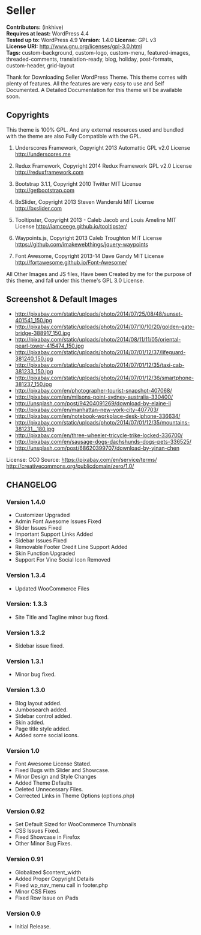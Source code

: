 # Seller

**Contributors:** (inkhive)  
**Requires at least:** WordPress 4.4  
**Tested up to:** WordPress 4.9
**Version:** 1.4.0
**License:** GPL v3  
**License URI:** http://www.gnu.org/licenses/gpl-3.0.html  
**Tags:** custom-background, custom-logo, custom-menu, featured-images, threaded-comments, translation-ready, blog, holiday, post-formats, custom-header, grid-layout

Thank for Downloading Seller WordPress Theme. This theme comes with plenty of features. All the features are very easy to use and Self Documented. A Detailed Documentation for this theme will be available soon.

## Copyrights

This theme is 100% GPL. And any external resources used and bundled with the theme are also Fully Compatible with the GPL.

1. Underscores Framework, Copyright 2013 Automattic
	GPL v2.0 License
	http://underscores.me
	
2. Redux Framework, Copyright 2014 Redux Framework
	GPL v2.0 License
	http://reduxframework.com
		
3. Bootstrap 3.1.1, Copyright 2010 Twitter
	MIT License
	http://getbootstrap.com
	
4. BxSlider, Copyright 2013 Steven Wanderski 
	MIT License
	http://bxslider.com
	
5. Tooltipster, Copyright 2013 - Caleb Jacob and Louis Ameline
	MIT License
	http://iamceege.github.io/tooltipster/
	
6. Waypoints.js, Copyright 2013 Caleb Troughton
	MIT License
	https://github.com/imakewebthings/jquery-waypoints	
	
7. Font Awesome, Copyright 2013-14 Dave Gandy
	MIT License
   http://fortawesome.github.io/Font-Awesome/
		
	
All Other Images and JS files, Have been Created by me for the purpose of this theme, and fall under this theme's GPL 3.0 License. 

## Screenshot & Default Images

* http://pixabay.com/static/uploads/photo/2014/07/25/08/48/sunset-401541_150.jpg
* http://pixabay.com/static/uploads/photo/2014/07/10/10/20/golden-gate-bridge-388917_150.jpg
* http://pixabay.com/static/uploads/photo/2014/08/11/11/05/oriental-pearl-tower-415474_150.jpg
* http://pixabay.com/static/uploads/photo/2014/07/01/12/37/lifeguard-381240_150.jpg
* http://pixabay.com/static/uploads/photo/2014/07/01/12/35/taxi-cab-381233_150.jpg
* http://pixabay.com/static/uploads/photo/2014/07/01/12/36/smartphone-381237_150.jpg
* http://pixabay.com/en/photographer-tourist-snapshot-407068/
* http://pixabay.com/en/milsons-point-sydney-australia-330400/
* http://unsplash.com/post/94204091269/download-by-elaine-li
* http://pixabay.com/en/manhattan-new-york-city-407703/
* http://pixabay.com/en/notebook-workplace-desk-iphone-336634/
* http://pixabay.com/static/uploads/photo/2014/07/01/12/35/mountains-381231__180.jpg
* http://pixabay.com/en/three-wheeler-tricycle-trike-locked-336700/
* http://pixabay.com/en/sausage-dogs-dachshunds-dogs-pets-336525/
* http://unsplash.com/post/68620399707/download-by-yinan-chen 

License: CC0
Source: https://pixabay.com/en/service/terms/
        http://creativecommons.org/publicdomain/zero/1.0/

## CHANGELOG

### Version 1.4.0

* Customizer Upgraded
* Admin Font Awesome Issues Fixed
* Slider Issues Fixed
* Important Support Links Added 
* Sidebar Issues Fixed
* Removable Footer Credit Line Support Added
* Skin Function Upgraded
* Support For Vine Social Icon Removed

### Version 1.3.4

* Updated WooCommerce Files
	
### Version: 1.3.3

* Site Title and Tagline minor bug fixed.

### Version 1.3.2

* Sidebar issue fixed.
	
### Version 1.3.1
    
* Minor bug fixed.

### Version 1.3.0

* Blog layout added.
* Jumbosearch added.
* Sidebar control added.
* Skin added.
* Page title style added.
* Added some social icons.

### Version 1.0

* Font Awesome License Stated.
* Fixed Bugs with Slider and Showcase.
* Minor Design and Style Changes
* Added Theme Defaults
* Deleted Unnecessary Files.
* Corrected Links in Theme Options (options.php)

### Version 0.92

* Set Default Sized for WooCommerce Thumbnails
* CSS Issues Fixed.
* Fixed Showcase in Firefox
* Other Minor Bug Fixes.

### Version 0.91

* Globalized $content_width
* Added Proper Copyright Details
* Fixed wp_nav_menu call in footer.php
* Minor CSS Fixes
* FIxed Row Issue on iPads

### Version 0.9

* Initial Release.
